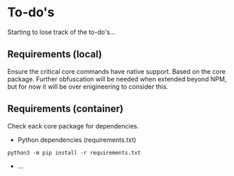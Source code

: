 # To-do's
Starting to lose track of the to-do's...

## Requirements (local)
Ensure the critical core commands have native support. Based on the core package. Further obfuscation will be needed when extended beyond NPM, but for now it will be over enigineering to consider this.

## Requirements (container)
Check eack core package for dependencies.
- Python dependencies (requirements.txt) 
```
python3 -m pip install -r requirements.txt
```

- ...


